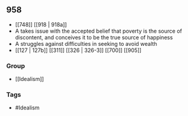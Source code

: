 ## 958
- [[748]] [[918 | 918a]] 
- A takes issue with the accepted belief that poverty is the source of discontent, and conceives it to be the true source of happiness
- A struggles against difficulties in seeking to avoid wealth
- [[127 | 127b]] [[311]] [[326 | 326-3]] [[700]] [[905]] 


### Group
- [[Idealism]]

### Tags
- #Idealism


